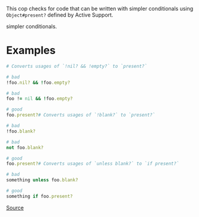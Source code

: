 
This cop checks for code that can be written with simpler conditionals
using `Object#present?` defined by Active Support.

simpler conditionals.

# Examples

```ruby
# Converts usages of `!nil? && !empty?` to `present?`

# bad
!foo.nil? && !foo.empty?

# bad
foo != nil && !foo.empty?

# good
foo.present?# Converts usages of `!blank?` to `present?`

# bad
!foo.blank?

# bad
not foo.blank?

# good
foo.present?# Converts usages of `unless blank?` to `if present?`

# bad
something unless foo.blank?

# good
something if foo.present?
```

[Source](http://www.rubydoc.info/gems/rubocop/RuboCop/Cop/Rails/Present)